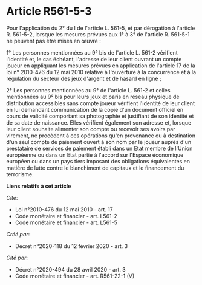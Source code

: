 # Article R561-5-3

Pour l'application du 2° du I de l'article L. 561-5, et par dérogation à l'article R. 561-5-2, lorsque les mesures prévues
aux 1° à 3° de l'article R. 561-5-1 ne peuvent pas être mises en œuvre : 

1° Les personnes mentionnées au 9° bis de l'article L. 561-2 vérifient l'identité et, le cas échéant, l'adresse de leur
client ouvrant un compte joueur en appliquant les mesures prévues en application de l'article 17 de la loi n° 2010-476 du 12
mai 2010 relative à l'ouverture à la concurrence et à la régulation du secteur des jeux d'argent et de hasard en ligne ; 

2° Les personnes mentionnées au 9° de l'article L. 561-2 et celles mentionnées au 9° bis pour leurs jeux et paris en réseau
physique de distribution accessibles sans compte joueur vérifient l'identité de leur client en lui demandant communication de
la copie d'un document officiel en cours de validité comportant sa photographie et justifiant de son identité et de sa date
de naissance. Elles vérifient également son adresse et, lorsque leur client souhaite alimenter son compte ou recevoir ses
avoirs par virement, ne procèdent à ces opérations qu'en provenance ou à destination d'un seul compte de paiement ouvert à
son nom par le joueur auprès d'un prestataire de services de paiement établi dans un Etat membre de l'Union européenne ou
dans un Etat partie à l'accord sur l'Espace économique européen ou dans un pays tiers imposant des obligations équivalentes
en matière de lutte contre le blanchiment de capitaux et le financement du terrorisme.

**Liens relatifs à cet article**

_Cite_:

  - Loi n°2010-476 du 12 mai 2010 - art. 17
  - Code monétaire et financier - art. L561-2
  - Code monétaire et financier - art. L561-5

_Créé par_:

  - Décret n°2020-118 du 12 février 2020 - art. 3

_Cité par_:

  - Décret n°2020-494 du 28 avril 2020 - art. 3
  - Code monétaire et financier - art. R561-22-1 (V)

